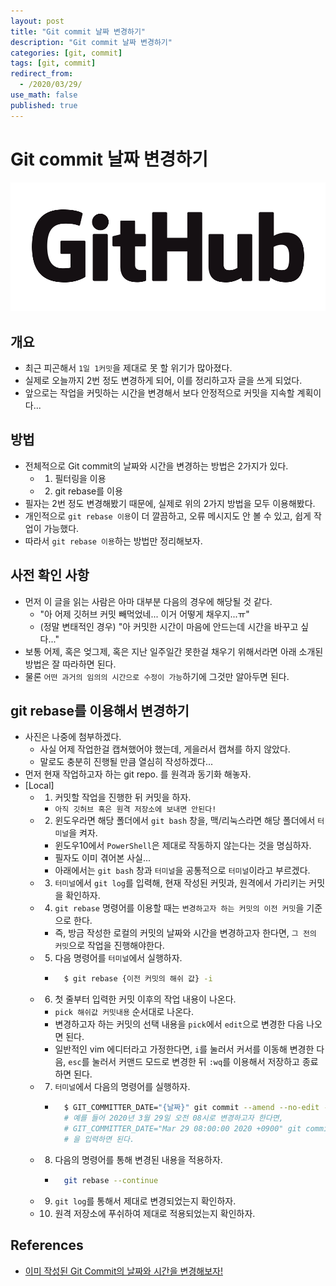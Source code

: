```yaml
---
layout: post
title: "Git commit 날짜 변경하기"
description: "Git commit 날짜 변경하기"
categories: [git, commit]
tags: [git, commit]
redirect_from:
  - /2020/03/29/
use_math: false
published: true
---
```


# Git commit 날짜 변경하기

<img src="/assets/images/posts/logos/GitHub_Logo.png">

## 개요

- 최근 피곤해서 `1일 1커밋`을 제대로 못 할 위기가 많아졌다.
- 실제로 오늘까지 2번 정도 변경하게 되어, 이를 정리하고자 글을 쓰게 되었다.
- 앞으로는 작업을 커밋하는 시간을 변경해서 보다 안정적으로 커밋을 지속할 계획이다...

## 방법

- 전체적으로 Git commit의 날짜와 시간을 변경하는 방법은 2가지가 있다.
  - 1. 필터링을 이용
  - 2. git rebase를 이용
- 필자는 2번 정도 변경해봤기 때문에, 실제로 위의 2가지 방법을 모두 이용해봤다.
- 개인적으로 `git rebase 이용`이 더 깔끔하고, 오류 메시지도 안 볼 수 있고, 쉽게 작업이 가능했다.
- 따라서 `git rebase 이용`하는 방법만 정리해보자.

## 사전 확인 사항

- 먼저 이 글을 읽는 사람은 아마 대부분 다음의 경우에 해당될 것 같다.
  - "아 어제 깃허브 커밋 빼먹었네... 이거 어떻게 채우지...ㅠ"
  - (정말 변태적인 경우) "아 커밋한 시간이 마음에 안드는데 시간을 바꾸고 싶다..."
- 보통 어제, 혹은 엊그제, 혹은 지난 일주일간 못한걸 채우기 위해서라면 아래 소개된 방법은 잘 따라하면 된다.
- 물론 `어떤 과거의 임의의 시간으로 수정이 가능`하기에 그것만 알아두면 된다.

## git rebase를 이용해서 변경하기

- 사진은 나중에 첨부하겠다.
  - 사실 어제 작업한걸 캡쳐했어야 했는데, 게을러서 캡쳐를 하지 않았다.
  - 말로도 충분히 진행될 만큼 열심히 작성하겠다...
- 먼저 현재 작업하고자 하는 git repo. 를 원격과 동기화 해놓자.
- [Local]
  - 1. 커밋할 작업을 진행한 뒤 커밋을 하자.
    - `아직 깃허브 혹은 원격 저장소에 보내면 안된다!`
  - 2. 윈도우라면 해당 폴더에서 `git bash` 창을, 맥/리눅스라면 해당 폴더에서 `터미널`을 켜자.
    - 윈도우10에서 `PowerShell`은 제대로 작동하지 않는다는 것을 명심하자.
    - 필자도 이미 겪어본 사실...
    - 아래에서는 `git bash` 창과 `터미널`을 공통적으로 `터미널`이라고 부르겠다.
  - 3. `터미널`에서 `git log`를 입력해, 현재 작성된 커밋과, 원격에서 가리키는 커밋을 확인하자.
  - 4. `git rebase` 명령어를 이용할 때는 `변경하고자 하는 커밋의 이전 커밋`을 기준으로 한다.
    - 즉, 방금 작성한 로컬의 커밋의 날짜와 시간을 변경하고자 한다면, `그 전의 커밋`으로 작업을 진행해야한다.
  - 5. 다음 명령어를 `터미널`에서 실행하자.
    - ```bash
        $ git rebase {이전 커밋의 해쉬 값} -i
      ```
  - 6. 첫 줄부터 입력한 커밋 이후의 작업 내용이 나온다.
    - `pick 해쉬값 커밋내용` 순서대로 나온다.
    - 변경하고자 하는 커밋의 선택 내용을 `pick`에서 `edit`으로 변경한 다음 나오면 된다.
    - 일반적인 vim 에디터라고 가정한다면, `i`를 눌러서 커서를 이동해 변경한 다음, `esc`를 눌러서 커맨드 모드로 변경한 뒤 `:wq`를 이용해서 저장하고 종료하면 된다.
  - 7. `터미널`에서 다음의 명령어를 실행하자.
    - ```bash
        $ GIT_COMMITTER_DATE="{날짜}" git commit --amend --no-edit --date "{날짜}"
        # 예를 들어 2020년 3월 29일 오전 08시로 변경하고자 한다면,
        # GIT_COMMITTER_DATE="Mar 29 08:00:00 2020 +0900" git commit --amend --no-edit --date "Mar 29 08:00:00 2020 +0900"
        # 을 입력하면 된다.
      ```
  - 8. 다음의 명령어를 통해 변경된 내용을 적용하자.
    - ```bash
        git rebase --continue
      ```
  - 9. `git log`를 통해서 제대로 변경되었는지 확인하자.
  - 10. 원격 저장소에 푸쉬하여 제대로 적용되었는지 확인하자.

## References

- [이미 작성된 Git Commit의 날짜와 시간을 변경해보자!](https://ndb796.tistory.com/271)
